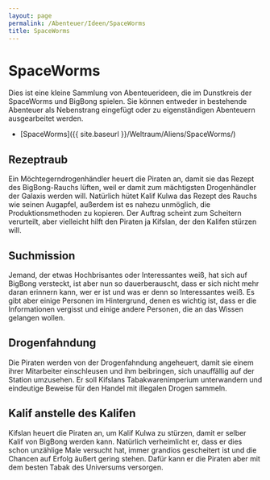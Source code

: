 ```yaml
---
layout: page
permalink: /Abenteuer/Ideen/SpaceWorms
title: SpaceWorms
---
```


# SpaceWorms

Dies ist eine kleine Sammlung von Abenteuerideen, die im Dunstkreis der SpaceWorms und BigBong spielen. Sie können entweder in bestehende Abenteuer als Nebenstrang eingefügt oder zu eigenständigen Abenteuern ausgearbeitet werden.

- [SpaceWorms]({{ site.baseurl }}/Weltraum/Aliens/SpaceWorms/)

## Rezeptraub

Ein Möchtegerndrogenhändler heuert die Piraten an, damit sie das Rezept des BigBong-Rauchs lüften, weil er damit zum mächtigsten Drogenhändler der Galaxis werden will. Natürlich hütet Kalif Kulwa das Rezept des Rauchs wie seinen Augapfel, außerdem ist es nahezu unmöglich, die Produktionsmethoden zu kopieren. Der Auftrag scheint zum Scheitern verurteilt, aber vielleicht hilft den Piraten ja Kifslan, der den Kalifen stürzen will.

## Suchmission

Jemand, der etwas Hochbrisantes oder Interessantes weiß, hat sich auf BigBong versteckt, ist aber nun so dauerberauscht, dass er sich nicht mehr daran erinnern kann, wer er ist und was er denn so Interessantes weiß. Es gibt aber einige Personen im Hintergrund, denen es wichtig ist, dass er die Informationen vergisst und einige andere Personen, die an das Wissen gelangen wollen.

## Drogenfahndung

Die Piraten werden von der Drogenfahndung angeheuert, damit sie einem ihrer Mitarbeiter einschleusen und ihm beibringen, sich unauffällig auf der Station umzusehen. Er soll Kifslans Tabakwarenimperium unterwandern und eindeutige Beweise für den Handel mit illegalen Drogen sammeln.

## Kalif anstelle des Kalifen

Kifslan heuert die Piraten an, um Kalif Kulwa zu stürzen, damit er selber Kalif von BigBong werden kann. Natürlich verheimlicht er, dass er dies schon unzählige Male versucht hat, immer grandios gescheitert ist und die Chancen auf Erfolg äußert gering stehen. Dafür kann er die Piraten aber mit dem besten Tabak des Universums versorgen.
